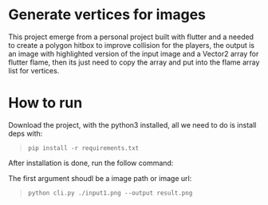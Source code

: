 # Generate vertices for images

This project emerge from a personal project built with flutter and a needed to create a polygon hitbox to improve collision
for the players, the output is an image with highlighted version of the input image and a Vector2 array for flutter
flame, then its just need to copy the array and put into the flame array list for vertices.

# How to run

Download the project, with the python3 installed, all we need to do is install deps with:

> `pip install -r requirements.txt`

After installation is done, run the follow command:

The first argument shoudl be a image path or image url:

> `python cli.py ./input1.png --output result.png`
